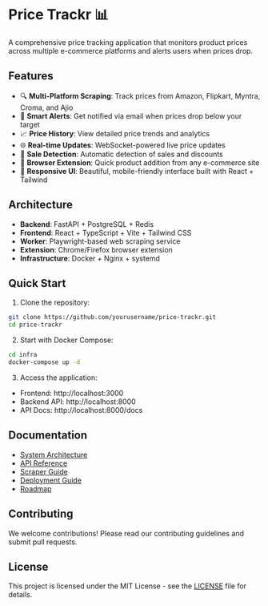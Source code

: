 # Price Trackr 📊

A comprehensive price tracking application that monitors product prices across multiple e-commerce platforms and alerts users when prices drop.

## Features

- 🔍 **Multi-Platform Scraping**: Track prices from Amazon, Flipkart, Myntra, Croma, and Ajio
- 🚨 **Smart Alerts**: Get notified via email when prices drop below your target
- 📈 **Price History**: View detailed price trends and analytics
- 🌐 **Real-time Updates**: WebSocket-powered live price updates
- 🎯 **Sale Detection**: Automatic detection of sales and discounts
- 🔌 **Browser Extension**: Quick product addition from any e-commerce site
- 📱 **Responsive UI**: Beautiful, mobile-friendly interface built with React + Tailwind

## Architecture

- **Backend**: FastAPI + PostgreSQL + Redis
- **Frontend**: React + TypeScript + Vite + Tailwind CSS
- **Worker**: Playwright-based web scraping service
- **Extension**: Chrome/Firefox browser extension
- **Infrastructure**: Docker + Nginx + systemd

## Quick Start

1. Clone the repository:
```bash
git clone https://github.com/yourusername/price-trackr.git
cd price-trackr
```

2. Start with Docker Compose:
```bash
cd infra
docker-compose up -d
```

3. Access the application:
- Frontend: http://localhost:3000
- Backend API: http://localhost:8000
- API Docs: http://localhost:8000/docs

## Documentation

- [System Architecture](docs/system-architecture.md)
- [API Reference](docs/api-reference.md)
- [Scraper Guide](docs/scraper-guide.md)
- [Deployment Guide](docs/deployment-guide.md)
- [Roadmap](docs/roadmap.md)

## Contributing

We welcome contributions! Please read our contributing guidelines and submit pull requests.

## License

This project is licensed under the MIT License - see the [LICENSE](LICENSE) file for details.
